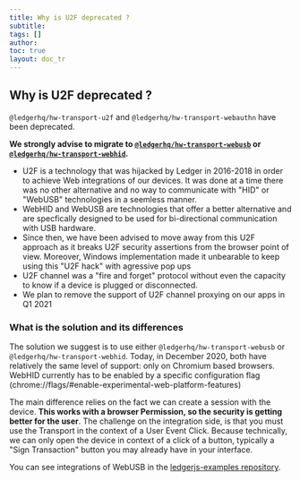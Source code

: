 ```yaml
---
title: Why is U2F deprecated ?
subtitle:
tags: []
author:
toc: true
layout: doc_tr
---
```





## Why is U2F deprecated ?

`@ledgerhq/hw-transport-u2f` and `@ledgerhq/hw-transport-webauthn` have been deprecated.

**We strongly advise to migrate to [`@ledgerhq/hw-transport-webusb`](../webusb) or [`@ledgerhq/hw-transport-webhid`](../webhid).**

- U2F is a technology that was hijacked by Ledger in 2016-2018 in order to achieve Web integrations of our devices. It was done at a time there was no other alternative and no way to communicate with "HID" or "WebUSB" technologies in a seemless manner.
- WebHID and WebUSB are technologies that offer a better alternative and are specfically designed to be used for bi-directional communication with USB hardware.
- Since then, we have been advised to move away from this U2F approach as it breaks U2F security assertions from the browser point of view. Moreover, Windows implementation made it unbearable to keep using this "U2F hack" with agressive pop ups
- U2F channel was a "fire and forget" protocol without even the capacity to know if a device is plugged or disconnected.
- We plan to remove the support of U2F channel proxying on our apps in Q1 2021

### What is the solution and its differences

The solution we suggest is to use either `@ledgerhq/hw-transport-webusb` or `@ledgerhq/hw-transport-webhid`. Today, in December 2020, both have relatively the same level of support: only on Chromium based browsers. WebHID currently has to be enabled by a specific configuration flag (chrome://flags/#enable-experimental-web-platform-features)

The main difference relies on the fact we can create a session with the device. **This works with a browser Permission, so the security is getting better for the user**. The challenge on the integration side, is that you must use the Transport in the context of a User Event Click. Because technically, we can only open the device in context of a click of a button, typically a "Sign Transaction" button you may already have in your interface.

You can see integrations of WebUSB in the [ledgerjs-examples repository](https://github.com/LedgerHQ/ledgerjs-examples).

